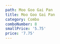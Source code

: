 ```yaml
---
path: Moo Goo Gai Pan
title: Moo Goo Gai Pan
category: Combo
comboNumber: 8
smallPrice: '5.75'
price: '7.75'
---
```



